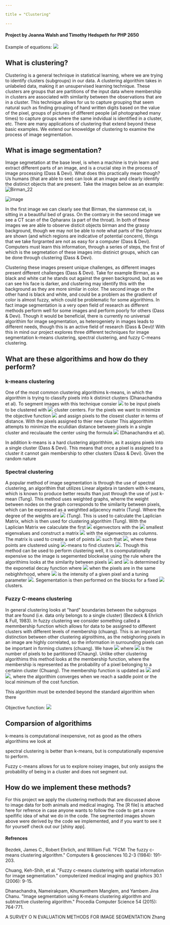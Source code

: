 ```yaml
---

title = "Clustering"

---
```


#### Project by Joanna Walsh and Timothy Hedspeth for PHP 2650

Example of equations: <img src="https://render.githubusercontent.com/render/math?math=e^{i \pi} = -1">

## What is clustering? 
Clustering is a general technique in statistical learning, where we are trying to identify clusters (subgroups) in our data. A clustering algorithim takes in unlabeled data, making it an unsupervised learning technique. These clusters are groups that are partitions of the input data where membership in clusters are associated with similarity between the observations that are in a cluster. This technique allows for us to capture grouping that seem natural such as finding grouping of hand written digits based on the value of the pixel, groups of pictures of different people (all photographed many times) to capture groups where the same indvidual is identified in a cluster, etc. There are many applications of clustering that extend beyond these basic examples. We extend our knoweldge of clustering to examine the process of image segmentation. 

## What is image segmentation?
Image segmetation at the base level, is when a machine is tryin learn and extract different parts of an image, and is a crucial step in the process of image processing (Dass & Devi). What does this practically mean though? Us humans (that are able to see) can look at an image and clearly identify the distinict objects that are present. Take the images below as an example:
![Birman_22](https://user-images.githubusercontent.com/71342657/167688081-fec9f247-5b44-4e8e-bbe6-f9362cc3ead6.jpg)

![image](https://user-images.githubusercontent.com/71342657/167689885-0e5e1a24-193a-482e-85f7-95ad033f2119.png)

In the first image we can clearly see that Birman, the siammese cat, is sitting in a beautiful bed of grass. On the contrary in the second image we see a CT scan of the Opharanx (a part of the throat). In both of these images we are able to observe disticit objects birman and the grassy background, though we may not be able to note what parts of the Ophranx are shown (and which regions are indicative of potential concern), things that we take forgranted are not as easy for a computer (Dass & Devi). Computers must learn this information, through a series of steps, the first of which is the segmetation of these images into distinict groups, which can be done through clustering (Dass & Devi). 

Clustering these images present unique challenges, as different images present different challenges (Dass & Devi). Take for example Birman, as a black and white cat he stands out against the green background, but as we can see his face is darker, and clustering may identify this with the background as they are more similar in color. The second image on the other hand is black and white, and could be a problem as the gradient of color is almost fuzzy, which could be problematic for some algorithims. In fact image segmentation is a very open field of research as different methods perform well for some images and perform poorly for others (Dass & Devi). Though it would be beneficial, there is currently no universal algorithim for image segmentation, as heterogeniety in images leads to different needs, though this is an active field of research (Dass & Devi)! With this in mind our project explores three different techniques for image segmentation k-means clustering, spectral clustering, and fuzzy C-means clustering. 




## What are these algorithims and how do they perform? 
### k-means clustering 
One of the most common clustering algorithims k-means, in which the algorithim is trying to classify pixels into k distinict clusters (Dhanachandra et al). To segment images with this technique consier <img src="https://render.githubusercontent.com/render/math?mathp=p(x,y)"> to be input pixels to be clustered with <img src="https://render.githubusercontent.com/render/math?math=c_k"> cluster centers. For the pixels we want to minimize the objective function <img src="https://render.githubusercontent.com/render/math?math=d=||p(x,y)-c_k||"> and assign pixels to the closest cluster in terms of distance. With the pixels assigned to thier new cluster   This algoorithim attempts to minimize the eculidian distance between pixels in a single cluster and reculauate the center using the formula <img src="https://render.githubusercontent.com/render/math?math=c_k=\frac{1}{k}\sum_{y\in c_k}\sum_{x\in c_k} p(x,y)"> (Dhanachandra et al).  

In addition k-means is a hard clustering algorithhim, as it assigns pixels into a single cluster (Dass & Devi).  This means that once a pixel is assigned to a cluster it cannot gain membership to other clusters (Dass & Devi). Given the random nature 

### Spectral clustering 
A popular method of image segmentation is through the use of spectral clustering, an algorithim that utilizes Linear algebra in tandem with k-means, which is known to produce better results than just through the use of just k-mean (Tung). This method uses weighted graphs, wherre the weight between nodes on the graph corresponds to the similarity between pixels, which can be expressed as a weightted adjacency matrix (Tung). Where the degree of the weights are 
<img src="https://render.githubusercontent.com/render/math?math=d_i=\sum_{j=1}^n w_{ij}"> (Tung). This is used to calculate the Laplician Matrix, which is then used for clustering algorithim (Tung). With the Laplician Matrix we calaculate the first <img src="https://render.githubusercontent.com/render/math?math=k"> eigenvectors with the <img src="https://render.githubusercontent.com/render/math?math=k"> smallest eigenvalues and construct a matrix <img src="https://render.githubusercontent.com/render/math?math=V)"> with the eigenvectors as columns. The matrix is used to create a set of points <img src="https://render.githubusercontent.com/render/math?math=y_1,y_2,...,y_n"> such that <img src="https://render.githubusercontent.com/render/math?math=y_i\in \mathbf{R}^k">, where these points are clustered using <img src="https://render.githubusercontent.com/render/math?math=k">-means to find clusters <img src="https://render.githubusercontent.com/render/math?math=C_1,...,C_k">. Though this method can be used to perform clustering well, it is coomputationally expensive so the image is segemented blockwise using the rule where the algorithims looks at the similarity between pixels <img src="https://render.githubusercontent.com/render/math?math=x_i"> and <img src="https://render.githubusercontent.com/render/math?math=x_j"> is determined by the exponetial decay function where <img src="https://render.githubusercontent.com/render/math?math=s_{i,j}=exp(-\alpha(I(x_i)-I(x_j))^2)">  when the pixels are in the same nebighhrhood, where <img src="https://render.githubusercontent.com/render/math?math=I"> is the intensity of a given pixel and a tuning parameter <img src="https://render.githubusercontent.com/render/math?math=\alpha">. Segementation is then performed on the blocks for a fixed <img src="https://render.githubusercontent.com/render/math?math=k"> clusters.     


### Fuzzy C-means clustering 
In general clustering looks at "hard" boundaries between the subgroups that are found (i.e. data only belongs to a single cluster) (Bezdeck & Ehrlich & Full, 1983). In fuzzy clustering we consider something called a memmbership function which allows for data to be assigned to different clusters with different levels of membership (chuang). This is an important distinction between other clustering algroithims, as the nebighoring pixels in an image are highly correlated, so the information in surrounding pixels can be important in forming clusters (chuang). We have <img src="https://render.githubusercontent.com/render/math?math=X=(x_1,...,x_N)"> where <img src="https://render.githubusercontent.com/render/math?math=J=N"> is the number of pixels to be partitioned (Chaung). Unlike other clustering algorithims this method looks at the membership function, where the membership is represented as the probability of a pixel belonging to a certainn cluster (Chuang). The membership function is updated as <img src="https://render.githubusercontent.com/render/math?math=u_{ij}=\frac{1}{\sum_{k=1}^c (\frac{||x_j-v_i||}{||x_j-v_k||})^{2/(m-1)}}"> and <img src="https://render.githubusercontent.com/render/math?math=v_i=\frac{\sum_{j=1}^N u_{ij}^m x_j}{\sum_{j=1}^N u_{ij}^m}">, where the algorithim converges when we reach a saddle point or the local minimum of the cost function. 

This algorithim must be extended beyond the standard algorithim when there 

Objective function: <img src="https://render.githubusercontent.com/render/math?math=J=minimize(\sum_{j=1}^N\sum_{i=1}^C u_{ij}^m ||x_j-v_i||)">


## Comparsion of algorithims 

k-means is computational inexpensive, not as good as the others algorithims we look at 

spectral clustering is better than k-means, but is computationally expensive to perform. 

Fuzzy c-means allows for us to explore noisey images, but only assigns the probability of being in a cluster and does not segment out. 



## How do we implement these methods? 
For this project we apply the clustering methods that are discussed above to image data for both animals and medical imaging. The [R file] is attached here for refrence in case anyone wants to follow the code to get a more speifific idea of what we do in the code. The segmented images shown above were derived by the code we implemented, and if you want to see it for yourself check out our [shiny app].



#### Refrences 

Bezdek, James C., Robert Ehrlich, and William Full. "FCM: The fuzzy c-means clustering algorithm." Computers & geosciences 10.2-3 (1984): 191-203. 

Chuang, Keh-Shih, et al. "Fuzzy c-means clustering with spatial information for image segmentation." computerized medical imaging and graphics 30.1 (2006): 9-15.

Dhanachandra, Nameirakpam, Khumanthem Manglem, and Yambem Jina Chanu. "Image segmentation using K-means clustering algorithm and subtractive clustering algorithm." Procedia Computer Science 54 (2015): 764-771.

A SURVEY O N EVALUATION METHODS FOR
IMAGE SEGMENTATION Zhang 
